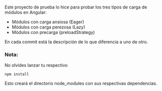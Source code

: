 Este proyecto de prueba lo hice para probar los tres tipos de carga de módulos en Angular:

* Módulos con carga ansiosa (Eager)
* Módulos con carga perezosa (Lazy)
* Módulos con precarga (preloadStrategy)

En cada commit está la descripción de lo que diferencia a uno de otro.


### Nota:
No olvides lanzar tu respectivo

```
npm install
```
Esto creará el directorio node_modules con sus respectivas dependencias.
